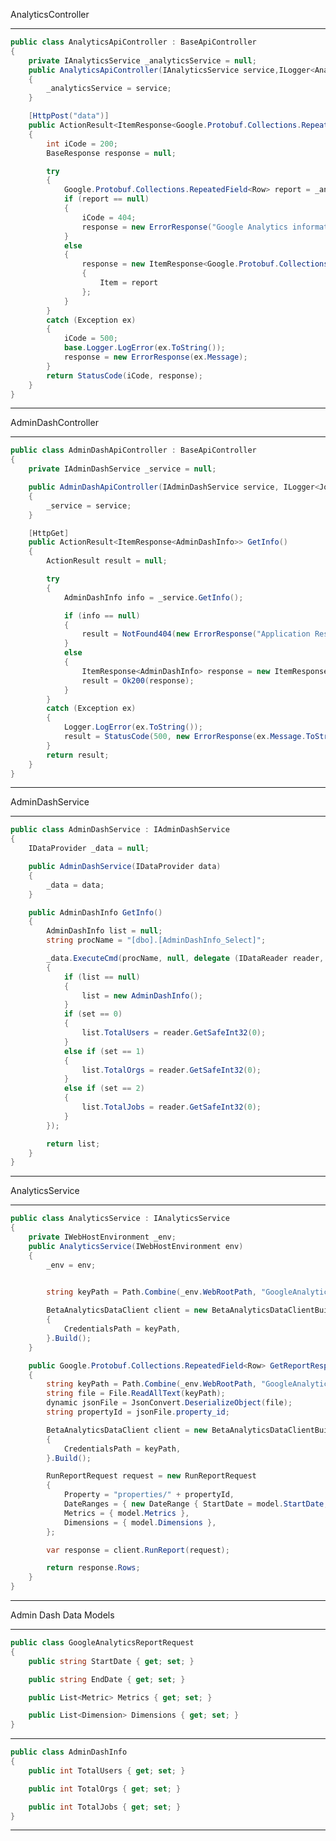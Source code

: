 AnalyticsController
***************************************************************************************************
```C#
public class AnalyticsApiController : BaseApiController
{
    private IAnalyticsService _analyticsService = null;
    public AnalyticsApiController(IAnalyticsService service,ILogger<AnalyticsApiController> logger) : base(logger)
    {
        _analyticsService = service;
    }

    [HttpPost("data")]
    public ActionResult<ItemResponse<Google.Protobuf.Collections.RepeatedField<Row>>> GetGoogleReport(GoogleAnalyticsReportRequest model)
    {
        int iCode = 200;
        BaseResponse response = null;

        try
        {
            Google.Protobuf.Collections.RepeatedField<Row> report = _analyticsService.GetReportResponse(model);
            if (report == null)
            {
                iCode = 404;
                response = new ErrorResponse("Google Analytics information not found");
            }
            else
            {
                response = new ItemResponse<Google.Protobuf.Collections.RepeatedField<Row>>()
                {
                    Item = report
                };
            }
        }
        catch (Exception ex)
        {
            iCode = 500;
            base.Logger.LogError(ex.ToString());
            response = new ErrorResponse(ex.Message);
        }
        return StatusCode(iCode, response);
    }
}
```
***************************************************************************************************
AdminDashController
***************************************************************************************************
```C#
public class AdminDashApiController : BaseApiController
{
    private IAdminDashService _service = null;

    public AdminDashApiController(IAdminDashService service, ILogger<JobApiController> logger) : base(logger)
    {
        _service = service;
    }

    [HttpGet]
    public ActionResult<ItemResponse<AdminDashInfo>> GetInfo()
    {
        ActionResult result = null;

        try
        {
            AdminDashInfo info = _service.GetInfo();

            if (info == null)
            {
                result = NotFound404(new ErrorResponse("Application Resource Not Found"));
            }
            else
            {
                ItemResponse<AdminDashInfo> response = new ItemResponse<AdminDashInfo> { Item = info };
                result = Ok200(response);
            }
        }
        catch (Exception ex)
        {
            Logger.LogError(ex.ToString());
            result = StatusCode(500, new ErrorResponse(ex.Message.ToString()));
        }
        return result;
    }
}
```
***************************************************************************************************
AdminDashService
***************************************************************************************************
```C#
public class AdminDashService : IAdminDashService
{
    IDataProvider _data = null;

    public AdminDashService(IDataProvider data)
    {
        _data = data;
    }

    public AdminDashInfo GetInfo()
    {
        AdminDashInfo list = null;
        string procName = "[dbo].[AdminDashInfo_Select]";

        _data.ExecuteCmd(procName, null, delegate (IDataReader reader, short set)
        {
            if (list == null)
            {
                list = new AdminDashInfo();
            }
            if (set == 0)
            {
                list.TotalUsers = reader.GetSafeInt32(0);
            }
            else if (set == 1)
            {
                list.TotalOrgs = reader.GetSafeInt32(0);
            }
            else if (set == 2)
            {
                list.TotalJobs = reader.GetSafeInt32(0);
            }
        });

        return list;
    }
}
```
***************************************************************************************************
AnalyticsService
***************************************************************************************************
```C#
public class AnalyticsService : IAnalyticsService
{
    private IWebHostEnvironment _env;
    public AnalyticsService(IWebHostEnvironment env)
    {
        _env = env;

        
        string keyPath = Path.Combine(_env.WebRootPath, "GoogleAnalytics", "google-analytics-credentials.json");

        BetaAnalyticsDataClient client = new BetaAnalyticsDataClientBuilder
        {
            CredentialsPath = keyPath,
        }.Build();
    }

    public Google.Protobuf.Collections.RepeatedField<Row> GetReportResponse(GoogleAnalyticsReportRequest model)
    {
        string keyPath = Path.Combine(_env.WebRootPath, "GoogleAnalytics", "google-analytics-credentials.json");
        string file = File.ReadAllText(keyPath);
        dynamic jsonFile = JsonConvert.DeserializeObject(file);
        string propertyId = jsonFile.property_id;

        BetaAnalyticsDataClient client = new BetaAnalyticsDataClientBuilder
        {
            CredentialsPath = keyPath,
        }.Build();

        RunReportRequest request = new RunReportRequest
        {
            Property = "properties/" + propertyId,
            DateRanges = { new DateRange { StartDate = model.StartDate, EndDate = model.EndDate } },
            Metrics = { model.Metrics },
            Dimensions = { model.Dimensions },
        };

        var response = client.RunReport(request);

        return response.Rows;
    }
}
```
***************************************************************************************************
Admin Dash Data Models
***************************************************************************************************
```C#
public class GoogleAnalyticsReportRequest
{
    public string StartDate { get; set; }

    public string EndDate { get; set; }

    public List<Metric> Metrics { get; set; }

    public List<Dimension> Dimensions { get; set; }
}
```
***************************************************************************************************
```C#
public class AdminDashInfo
{
    public int TotalUsers { get; set; }

    public int TotalOrgs { get; set; }

    public int TotalJobs { get; set; }
}
```
***************************************************************************************************
